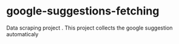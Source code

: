 # google-suggestions-fetching
Data scraping project . This project collects the google suggestion automaticaly 
